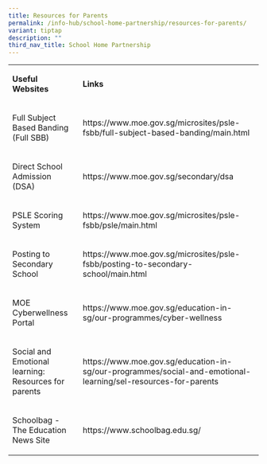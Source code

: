 ```yaml
---
title: Resources for Parents
permalink: /info-hub/school-home-partnership/resources-for-parents/
variant: tiptap
description: ""
third_nav_title: School Home Partnership
---
```

<table style="minWidth: 50px">
<colgroup>
<col>
<col>
</colgroup>
<tbody>
<tr>
<td rowspan="1" colspan="1">
<p><strong>Useful Websites</strong>
</p>
</td>
<td rowspan="1" colspan="1">
<p><strong>Links</strong>
</p>
</td>
</tr>
<tr>
<td rowspan="1" colspan="1">
<p>Full Subject Based Banding (Full SBB)</p>
</td>
<td rowspan="1" colspan="1">
<p><a rel="noopener noreferrer nofollow" target="_blank">https://www.moe.gov.sg/microsites/psle-fsbb/full-subject-based-banding/main.html</a>
</p>
</td>
</tr>
<tr>
<td rowspan="1" colspan="1">
<p>Direct School Admission (DSA)</p>
</td>
<td rowspan="1" colspan="1">
<p><a rel="noopener noreferrer nofollow" target="_blank">https://www.moe.gov.sg/secondary/dsa</a>&nbsp;</p>
</td>
</tr>
<tr>
<td rowspan="1" colspan="1">
<p>PSLE Scoring System</p>
</td>
<td rowspan="1" colspan="1">
<p><a rel="noopener noreferrer nofollow" target="_blank">https://www.moe.gov.sg/microsites/psle-fsbb/psle/main.html</a>
</p>
</td>
</tr>
<tr>
<td rowspan="1" colspan="1">
<p>Posting to Secondary School</p>
</td>
<td rowspan="1" colspan="1">
<p><a rel="noopener noreferrer nofollow" target="_blank">https://www.moe.gov.sg/microsites/psle-fsbb/posting-to-secondary-school/main.html</a>&nbsp;</p>
</td>
</tr>
<tr>
<td rowspan="1" colspan="1">
<p>MOE Cyberwellness Portal</p>
</td>
<td rowspan="1" colspan="1">
<p><a rel="noopener noreferrer nofollow" target="_blank">https://www.moe.gov.sg/education-in-sg/our-programmes/cyber-wellness</a>
</p>
</td>
</tr>
<tr>
<td rowspan="1" colspan="1">
<p>Social and Emotional learning: Resources for parents</p>
</td>
<td rowspan="1" colspan="1">
<p><a rel="noopener noreferrer nofollow" target="_blank">https://www.moe.gov.sg/education-in-sg/our-programmes/social-and-emotional-learning/sel-resources-for-parents</a>
</p>
</td>
</tr>
<tr>
<td rowspan="1" colspan="1">
<p>Schoolbag - The Education News Site</p>
</td>
<td rowspan="1" colspan="1">
<p><a rel="noopener noreferrer nofollow" target="_blank">https://www.schoolbag.edu.sg/</a>
</p>
</td>
</tr>
</tbody>
</table>
<p></p>